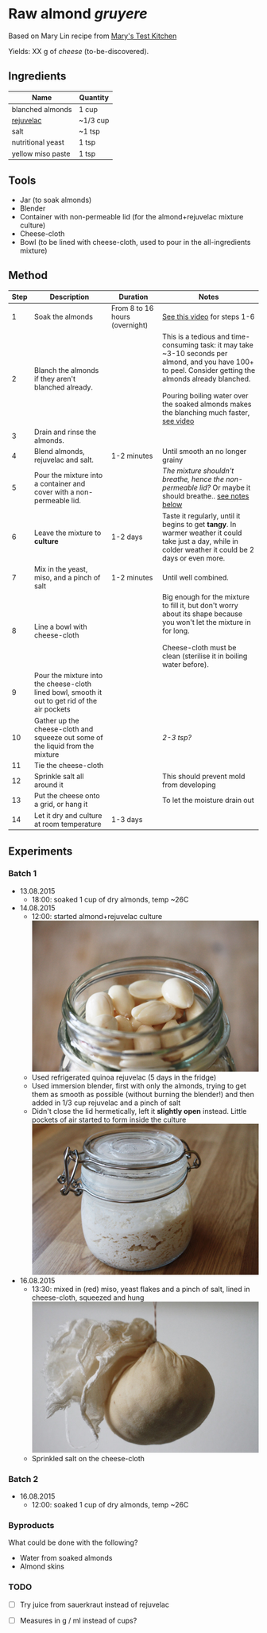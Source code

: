 # Raw almond *gruyere*

Based on Mary Lin recipe from [Mary's Test Kitchen](https://www.youtube.com/watch?v=oa0uRrIQS0I)

Yields: XX g of *cheese* (to-be-discovered).

## Ingredients

Name | Quantity
---- | --------
blanched almonds | 1 cup 
[rejuvelac](../rejuvelac) | ~1/3 cup
salt | ~1 tsp 
nutritional yeast | 1 tsp
yellow miso paste | 1 tsp

## Tools

* Jar (to soak almonds)
* Blender
* Container with non-permeable lid (for the almond+rejuvelac mixture culture)
* Cheese-cloth
* Bowl (to be lined with cheese-cloth, used to pour in the all-ingredients mixture)

## Method

Step 	| Description | Duration | Notes
---- 	| ----------- | -------- | ----- 
1		| Soak the almonds | From 8 to 16 hours (overnight) |[See this video](https://www.youtube.com/watch?v=2hqAUFf9RZ8) for steps 1-6
2		| Blanch the almonds if they aren't blanched already. | | This is a tedious and time-consuming task: it may take ~3-10 seconds per almond, and you have 100+ to peel. Consider getting the almonds already blanched. <br><br>Pouring boiling water over the soaked almonds makes the blanching much faster, [see video](https://youtu.be/2hqAUFf9RZ8?t=42s) 
3		| Drain and rinse the almonds. 
4 		| Blend almonds, rejuvelac and salt. | 1-2 minutes | Until smooth an no longer grainy
5 		| Pour the mixture into a container and cover with a non-permeable lid. | | *The mixture shouldn't breathe, hence the non-permeable lid?* Or maybe it should breathe.. [see notes below](#batch-1)
6		| Leave the mixture to **culture** | 1-2 days | Taste it regularly, until it begins to get **tangy**. In warmer weather it could take just a day, while in colder weather it could be 2 days or even more.
7		| Mix in the yeast, miso, and a pinch of salt | 1-2 minutes | Until well combined.
8		| Line a bowl with cheese-cloth | | Big enough for the mixture to fill it, but don't worry about its shape because you won't let the mixture in for long. <br><br>Cheese-cloth must be clean (sterilise it in boiling water before).
9		| Pour the mixture into the cheese-cloth lined bowl, smooth it out to get rid of the air pockets | | 
10		| Gather up the cheese-cloth and squeeze out some of the liquid from the mixture || *2-3 tsp?*
11 	| Tie the cheese-cloth ||
12		| Sprinkle salt all around it || This should prevent mold from developing
13 	| Put the cheese onto a grid, or hang it || To let the moisture drain out
14 	| Let it dry and culture at room temperature | 1-3 days |



## Experiments

### Batch 1

* 13.08.2015
	* 18:00: soaked 1 cup of dry almonds, temp ~26C
* 14.08.2015
	* 12:00: started almond+rejuvelac culture
	![](almonds-batch-01.jpg)
	* Used refrigerated quinoa rejuvelac (5 days in the fridge)
	* Used immersion blender, first with only the almonds, trying to get them as smooth as possible (without burning the blender!) and then added in 1/3 cup rejuvelac and a pinch of salt
	* Didn't close the lid hermetically, left it **slightly open** instead. Little pockets of air started to form inside the culture
	![](culture-batch-01.jpg)
* 16.08.2015
	* 13:30: mixed in (red) miso, yeast flakes and a pinch of salt, lined in cheese-cloth, squeezed and hung
	![](cloth-batch-01.jpg) 
	* Sprinkled salt on the cheese-cloth	
	
### Batch 2

* 16.08.2015
	* 12:00: soaked 1 cup of dry almonds, temp ~26C	
	
		
<!--* 09.08.2015
	* Used fresh quinoa rejuvelac (just drained from the sprouts)
	* The mixture came out a bit grainy and not as smooth as it could (due to blender not working well with small quantities)
	* Left to culture for ~30 hours (morning 09.08 - afternoon 10.08), average temperature ~26C
 
	![](culture-batch-01.jpg)
* 10.08.2015
	* After pouring the agar+almond+rejuvelac mixture into a cloth-lined container, covered it with a non-permeable lid and placed it in the fridge (*temperature?*)  
  
	![](solidify-batch-01.jpg)
* 11.08.2015 
	* Kept in the fridge for ~20 hours, and it hadn't solidified. It was slightly harder than the day before, but still rather soft (say, like a ricotta) and moist. Probably because of the lid.
	* Removed the lid and placed it back in the fridge. 
* 12.08.2015 
	* After a day, the mixture has solidified a bit (although is not nearly as hard as traditional feta), so took it out of the fridge and into the brine	 
	* A few (~3) hours into the brine and the pieces were melting away, so took it out and place it in a container. Consistency: like a spread


### Batch 2

* 09.08.2015
	* Soaked almonds (2 cups, measured dry)
* 10.08.2015
	* Used refrigerated quinoa rejuvelac (one day in the fridge), and slightly more than a cup (~1.2 cups) to get the mixture smoother.
	* Left to culture for ~24 hours (morning 10.08 - morning 11.08), average temperature ~26C
* 11.08.2015
	* Placed the agar+almond+rejuvelac mixture into a cloth-lined container and in the fridge (without lid)
	* After 6 hours in the fridge, flipped the cheese mould upside down and soaked up a bit of moisture with kitchen paper

	![](solidify-batch-02.jpg)
* 13.08.2015 
	* Still quite moist and not hard at all: if you tried to cut it it wouldn't keep its shape.
	* Changed the cheesecloth and placed it in the oven at ~40C, without container. The aim is to dry it up as much as possibly, so it may take a few hours
	* Moisture seems to be a big problem. Possible solutions: 
		* squeezing the moisture out of the almond+rejuvelac culture before mixing in the agar powder
		* activating the agar properly, see [this video](https://www.youtube.com/watch?v=oa8rA7hT5dc)
		* use a container that can let the cheese breathe (maybe on a slanted surface to let the liquid get away)-->



### Byproducts

What could be done with the following?

* Water from soaked almonds
* Almond skins

### TODO

- [ ] Try juice from sauerkraut instead of rejuvelac
- [ ] Measures in g / ml instead of cups?

